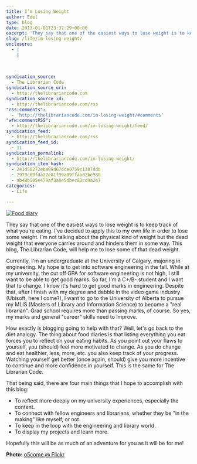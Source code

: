```yaml
---
title: I’m Losing Weight
author: Edel
type: blog
date: 2013-01-01T23:37:29+00:00
excerpt: 'They say that one of the easiest ways to lose weight is to keep track of what you&rsquo;re eating. I&rsquo;ve decided to apply this to my own life in order to lose some weight. I&rsquo;m not talking about the physical kind of weight but the dead weight that everyone carries around and hinders them in [&hellip;]'
slug: /life/im-losing-weight/
enclosure:
  - |
    |
        
        
        
syndication_source:
  - The Librarian Code
syndication_source_uri:
  - http://thelibrariancode.com
syndication_source_id:
  - http://thelibrariancode.com/rss
"rss:comments":
  - 'http://thelibrariancode.com/im-losing-weight/#comments'
"wfw:commentRSS":
  - http://thelibrariancode.com/im-losing-weight/feed/
syndication_feed:
  - http://thelibrariancode.com/rss
syndication_feed_id:
  - 11
syndication_permalink:
  - http://thelibrariancode.com/im-losing-weight/
syndication_item_hash:
  - 241d50272eba09d67dce0759c1387ddb
  - 2979c69fda22e81f99a09ffaad2be988
  - ab48b505e479af3a8e5dbec83cd9a2e7
categories:
  - Life

---
```

<div class="left">
  <div class="picture">
    <a href="http://www.flickr.com/photos/o5com/"><img src="http://i.mazohyst.org/tlc/pictures/Losing%20Weight.png" alt="Food diary" /></a>
  </div>
</div>

They say that one of the easiest ways to lose weight is to keep track of what you're eating. I've decided to apply this to my own life in order to lose some weight. I'm not talking about the physical kind of weight but the dead weight that everyone carries around and hinders them in some way. This blog, The Librarian Code, will help me to lose some of that dead weight.<span id="more-127"></span>

Currently, I'm an undergraduate at the University of Calgary, majoring in engineering. My hope is to get into software engineering in the fall. While at my university, the cut off GPA for software engineering is not high, I still want to be able to get good marks. So far, I'm a C+/B- student and I want that to change. I know it's hard to get good marks in engineering. Despite that, after I finish with my degree and dabble in the video game industry (Ubisoft, here I come?), I want to go to the University of Alberta to pursue my MLIS (Masters of Library and Information Science) to become a "real librarian". Grad school requires more than passing marks, of course. So yes, my marks and general "career" skills need to improve.

How exactly is blogging going to help with that? Well, let's go back to the diet analogy. The thing about food diaries is that listing everything you eat forces you to reflect on your eating habits. As you point out your flaws to yourself, you (should) feel more motivated to change. As you do change and eat healthier, less, more, etc. you also keep track of your progress. Watching yourself get better (once again, should) give you more incentive to continue and more confidence in yourself. This is the same for The Librarian Code.

That being said, there are four main things that I hope to accomplish with this blog:

  * To reflect more deeply on my university experiences, especially the content.
  * To connect with fellow engineers and librarians, whether they be "in the making" like myself, or not.
  * To keep in the loop with the engineering and library world.
  * To display my projects and learn more.

Hopefully this will be as much of an adventure for you as it will be for me!

**Photo:** [o5come @ Flickr][1]




 [1]: http://www.flickr.com/photos/o5com/